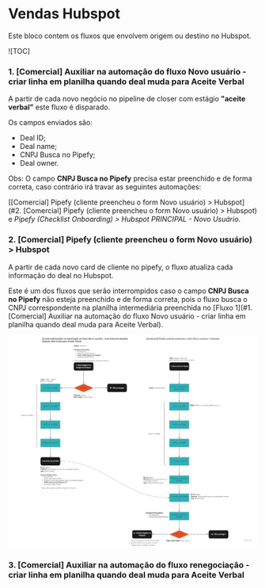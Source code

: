 # Vendas Hubspot

Este bloco contem os fluxos que envolvem origem ou destino no Hubspot.

![TOC]

### 1. [Comercial] Auxiliar na automação do fluxo Novo usuário - criar linha em planilha quando deal muda para Aceite Verbal

A partir de cada novo negócio no pipeline de closer com estágio **"aceite verbal"** este fluxo é disparado. 

Os campos enviados são:

* Deal ID;
* Deal name;
* CNPJ Busca no Pipefy;
* Deal owner.

Obs: O campo **CNPJ Busca no Pipefy** precisa estar preenchido e de forma correta, caso contrário irá travar as seguintes automações: 

[[Comercial] Pipefy (cliente preencheu o form Novo usuário) > Hubspot](#2. [Comercial] Pipefy (cliente preencheu o form Novo usuário) > Hubspot) e *Pipefy (Checklist Onboarding) > Hubspot PRINCIPAL - Novo Usuário*.

### 2. [Comercial] Pipefy (cliente preencheu o form Novo usuário) > Hubspot

A partir de cada novo card de cliente no pipefy, o fluxo atualiza cada informação do deal no Hubspot.

Este é um dos fluxos que serão interrompidos caso o campo **CNPJ Busca no Pipefy** não esteja preenchido e de forma correta, pois o fluxo busca o CNPJ correspondente na planilha intermediária preenchida no [Fluxo 1](#1. [Comercial] Auxiliar na automação do fluxo Novo usuário - criar linha em planilha quando deal muda para Aceite Verbal).



![Fluxo_1-2](https://github.com/eNotas/1.Fluxos_Zapier/blob/main/imagens/Fluxo_1-2.jpg)



### 3. [Comercial] Auxiliar na automação do fluxo renegociação - criar linha em planilha quando deal muda para Aceite Verbal





